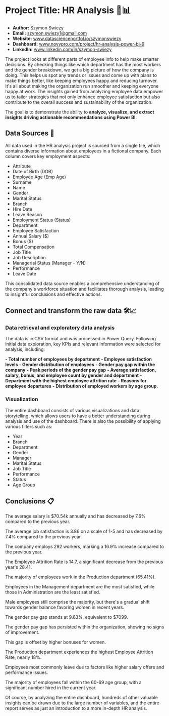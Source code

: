 # Project Title: HR Analysis 👥📊

- **Author:** Szymon Swiezy
- **Email:** szymon.swiezy1@gmail.com
- **Website:** www.datascienceportfol.io/szymonswiezy
- **Dashboard:** www.novypro.com/project/hr-analysis-power-bi-9
- **LinkedIn:** www.linkedin.com/in/szymon-swiezy

The project looks at different parts of employee info to help make smarter decisions. By checking things like which department has the most workers and the gender breakdown, we get a big picture of how the company is doing. This helps us spot any trends or issues and come up with plans to make things better, like keeping employees happy and reducing turnover. It's all about making the organization run smoother and keeping everyone happy at work. The insights gained from analyzing employee data empower us to tailor strategies that not only enhance employee satisfaction but also contribute to the overall success and sustainability of the organization.

The goal is to demonstrate the ability to **analyze, visualize, and extract insights driving actionable recommendations using Power BI**.

## Data Sources 📂
All data used in the HR analysis project is sourced from a single file, which contains diverse information about employees in a fictional company. Each column covers key employment aspects:

- Attribute
- Date of Birth (DOB)
- Employee Age (Emp Age)
- Surname
- Name
- Gender
- Marital Status
- Branch
- Hire Date
- Leave Reason
- Employment Status (Status)
- Department
- Employee Satisfaction
- Annual Salary ($)
- Bonus ($)
- Total Compensation
- Job Title
- Job Description
- Managerial Status (Manager - Y/N)
- Performance
- Leave Date

This consolidated data source enables a comprehensive understanding of the company's workforce situation and facilitates thorough analysis, leading to insightful conclusions and effective actions.



## Connect and transform the raw data 🛠️📈

### Data retrieval and exploratory data analysis

The data is in CSV format and was processed in Power Query. Following initial data exploration, key KPIs and relevant information were selected for analysis, including:

**- Total number of employees by department** 
**- Employee satisfaction levels** 
**- Gender distribution of employees** 
**- Gender pay gap within the company** 
**- Peak periods of the gender pay gap** 
**- Average satisfaction, salary, bonus, and employee count by gender and department** 
**- Department with the highest employee attrition rate** 
**- Reasons for employee departures** 
**- Distribution of employed workers by age group.** 


### Visualization

The entire dashboard consists of various visualizations and data storytelling, which allows users to have a better understanding during analysis and use of the dashboard. There is also the possibility of applying various filters such as:

- Year
- Branch
- Department
- Gender
- Manager
- Marital Status
- Job Title
- Performance
- Status
- Age Group


## Conclusions 📋

The average salary is $70.54k annually and has decreased by 7.6% compared to the previous year.

The average job satisfaction is 3.86 on a scale of 1-5 and has decreased by 7.4% compared to the previous year.

The company employs 292 workers, marking a 16.9% increase compared to the previous year.

The Employee Attrition Rate is 14.7, a significant decrease from the previous year's 28.41.

The majority of employees work in the Production department (65.41%).

Employees in the Management department are the most satisfied, while those in Administration are the least satisfied.

Male employees still comprise the majority, but there's a gradual shift towards gender balance favoring women in recent years.

The gender pay gap stands at 9.63%, equivalent to $7099.

The gender pay gap has persisted within the organization, showing no signs of improvement.

This gap is offset by higher bonuses for women.

The Production department experiences the highest Employee Attrition Rate, nearly 18%.

Employees most commonly leave due to factors like higher salary offers and performance issues.

The majority of employees fall within the 60-69 age group, with a significant number hired in the current year.


Of course, by analyzing the entire dashboard, hundreds of other valuable insights can be drawn due to the large number of variables, and the entire report serves as just an introduction to a more in-depth HR analysis.

